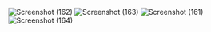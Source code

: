 ![Screenshot (162)](https://github.com/user-attachments/assets/07fbe13e-88dd-44ae-a87a-a392cc23179a)
![Screenshot (163)](https://github.com/user-attachments/assets/096b050c-fa42-4fed-8c07-33c9cea5d77e)
![Screenshot (161)](https://github.com/user-attachments/assets/859e9f94-267d-4539-a3b8-5f1af1120f46)
![Screenshot (164)](https://github.com/user-attachments/assets/28b6eb2d-065b-407e-80c3-86b14535b8df)
